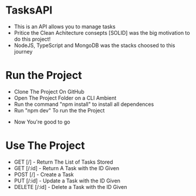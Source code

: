 # TasksAPI

* This is an API allows you to manage tasks
* Pritice the Clean Achitecture consepts [SOLID] was the big motivation to do this project! 
* NodeJS, TypeScript and MongoDB was the stacks choosed to this journey

# Run the Project
* Clone The Project On GitHub
* Open The Project Folder on a CLI Ambient
* Run the command "npm install" to install all dependences
* Run "npm dev" To run the the Project
- Now You're good to go

# Use The Project
* GET [/] - Return The List of Tasks Stored
* GET [/:id] - Return A Task with the ID Given
* POST [/] - Create a Task 
* PUT [/:id] - Update a Task with the ID Given
* DELETE [/:id] - Delete a Task with the ID Given

